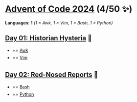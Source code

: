 # [Advent of Code 2024](https://adventofcode.com/2024) (4/50 ✨)

**Languages: 1** *(1 × Awk, 1 × Vim, 1 × Bash, 1 × Python)*

## [Day 01: Historian Hysteria](https://adventofcode.com/2024/day/1) 📜
  - ⭐⭐ [Awk](day-01-awk/aoc.awk)
  - ⭐⭐ [Vim](../vim/2024/day-01/aoc.vim)

## [Day 02: Red-Nosed Reports](https://adventofcode.com/2024/day/2) 🔴
  - ⭐⭐ [Bash](day-02-bash/aoc.bash)
  - ⭐⭐ [Python](day-02-python/aoc.py)
